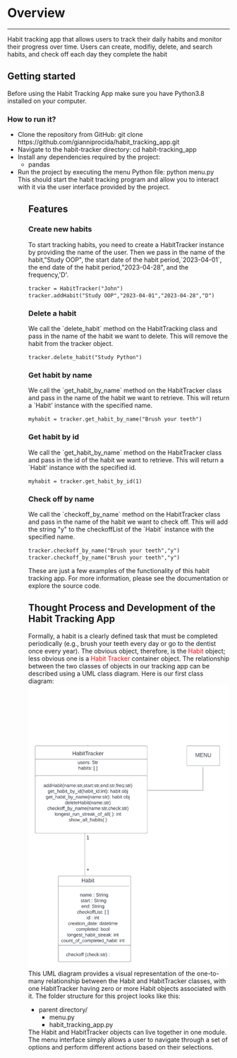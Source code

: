 <!DOCTYPE html>
<html lang="en">
<head>
    <meta charset="UTF-8">
</head>
<body>
<h1>Overview</h1>
<hr>
<p>Habit tracking app that allows users to track their daily habits and 
      monitor their progress over time. Users can create, modifiy, delete, and search habits, and check off each day
    they complete the habit</a></p>
<h2>Getting started</h2>

Before using the Habit Tracking App make sure you have Python3.8 installed on your computer.
<h3>How to run it?</h3>
     <ul>
      <li>Clone the repository from GitHub: git clone https://github.com/gianniprocida/habit_tracking_app.git</li>
      <li>Navigate to the habit-tracker directory: cd habit-tracking_app</li>
      <li>Install any dependencies required by the project:
        <ul>
          <li>pandas</li>
        </ul>
      </li>   
      <li>Run the project by executing the menu Python file: python menu.py</li>
      This should start the habit tracking program and allow you to interact with it via the user interface provided by the project.
    <ul>
<h2>Features</h2>
<h3>Create new habits</h3>
To start tracking habits, you need to create a HabitTracker instance by providing the name of the user. Then we pass in the name of the habit,"Study OOP", the start date of the habit period,`2023-04-01`, the end date of the habit period,"2023-04-28", and the frequency,'D'.

```
tracker = HabitTracker("John")
tracker.addHabit("Study OOP","2023-04-01","2023-04-28","D")
```

<h3>Delete a habit</h3>
We call the `delete_habit` method on the HabitTracking class and pass in the name of the habit we want to delete.
This will remove the habit from the tracker object.

```
tracker.delete_habit("Study Python")
```

<h3>Get habit by name</h3>
We call the `get_habit_by_name` method on the HabitTracker class and pass in the 
name of the habit we want to retrieve. This will return a `Habit' instance with the specified name.

```
myhabit = tracker.get_habit_by_name("Brush your teeth")
```

<h3>Get habit by id</h3>
We call the `get_habit_by_name` method on the HabitTracker class and pass in the id of
the habit we want to retrieve. This will return a `Habit' instance with the specified id.

```
myhabit = tracker.get_habit_by_id(1)
```

<h3>Check off by name</h3>
We call the `checkoff_by_name` method on the HabitTracker class and pass in the name of the habit we want to check off. This 
will add the string "y" to the checkoffList of the `Habit` instance with the specified name.

```
tracker.checkoff_by_name("Brush your teeth","y")
tracker.checkoff_by_name("Brush your teeth","y")
```
These are just a few examples of the functionality of this habit tracking app. 
For more information, please see the documentation or explore the source code.
<h2>Thought Process and Development of the Habit Tracking App</h2>
Formally, a habit is a clearly defined task that must be completed periodically 
(e.g., brush your teeth every day or go to the dentist once every year). 
The obvious object, therefore, is the <span style="color: red;">Habit</span> object; less obvious one is 
a <span style="color: red;">Habit Tracker</span> container object. The relationship between the 
two classes of objects in our tracking app can be described using a UML class diagram. Here is our 
first class diagram:
<img src="uml_diagr.png" alt="Description of the image">
This UML diagram provides a visual representation of the one-to-many relationship between 
the Habit and HabitTracker classes, with one HabitTracker having zero or more Habit objects associated 
with it. The folder structure for this project looks like this:
 <ul>
  <li>parent directory/
    <ul>
      <li>menu.py</li>
      <li>habit_tracking_app.py</li>
    </ul>
  </li>
</ul>
The Habit and HabitTracker objects can live together in one module. The menu interface simply allows a user to navigate through a set of options and perform different actions based on their selections.
</body>
